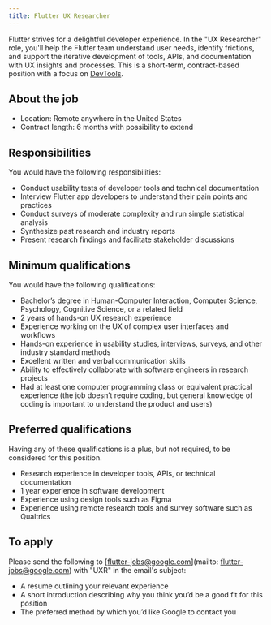 ```yaml
---
title: Flutter UX Researcher
---
```


Flutter strives for a delightful developer experience. In the "UX Researcher"
role, you'll help the Flutter team understand user needs, identify frictions,
and support the iterative development of tools, APIs, and documentation with UX
insights and processes. This is a short-term, contract-based position with a focus
on [DevTools](https://flutter.dev/docs/development/tools/devtools/overview).

## About the job

- Location: Remote anywhere in the United States
- Contract length: 6 months with possibility to extend

## Responsibilities
You would have the following responsibilities:
- Conduct usability tests of developer tools and technical documentation
- Interview Flutter app developers to understand their pain points and practices
- Conduct surveys of moderate complexity and run simple statistical analysis
- Synthesize past research and industry reports
- Present research findings and facilitate stakeholder discussions

## Minimum qualifications

You would have the following qualifications:

- Bachelor’s degree in Human-Computer Interaction, Computer Science, Psychology,
  Cognitive Science, or a related field
- 2 years of hands-on UX research experience
- Experience working on the UX of complex user interfaces and workflows
- Hands-on experience in usability studies, interviews, surveys, and other
  industry standard methods
- Excellent written and verbal communication skills
- Ability to effectively collaborate with software engineers in research
  projects
- Had at least one computer programming class or equivalent practical experience
  (the job doesn’t require coding, but general knowledge of coding is important
  to understand the product and users)

## Preferred qualifications

Having any of these qualifications is a plus, but not required, to be considered
for this position.

- Research experience in developer tools, APIs, or technical documentation
- 1 year experience in software development
- Experience using design tools such as Figma
- Experience using remote research tools and survey software such as Qualtrics

## To apply

Please send the following to [flutter-jobs@google.com](mailto:
flutter-jobs@google.com) with "UXR" in the email's subject:

- A resume outlining your relevant experience
- A short introduction describing why you think you’d be a good fit for this
  position
- The preferred method by which you’d like Google to contact you
